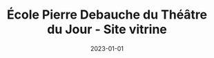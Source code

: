 ---
title: 'École Pierre Debauche du Théâtre du Jour - Site vitrine'
date: 2023-01-01
tags: []
categories: realisations
image: /images/realisations/theatre-du-jour/icon.png
---
